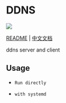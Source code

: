 # DDNS
![](https://travis-ci.org/yzy613/ddns.svg?branch=master)

[README](https://github.com/yzy613/ddns/blob/master/README.md) | [中文文档](https://github.com/yzy613/ddns/blob/master/README_zh.md)

ddns server and client

## Usage
- `Run directly`

- `with systemd`